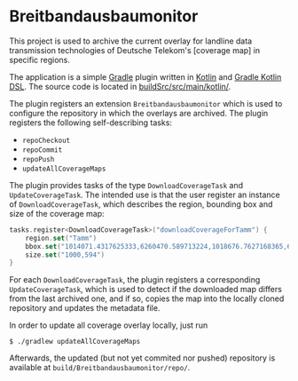 # Breitbandausbaumonitor

This project is used to archive the current overlay for landline data transmission technologies of Deutsche Telekom's [coverage map] in specific regions.

The application is a simple [Gradle](https://gradle.org/) plugin written in [Kotlin](https://kotlinlang.org/) and [Gradle Kotlin DSL](https://docs.gradle.org/current/userguide/kotlin_dsl.html).
The source code is located in [buildSrc/src/main/kotlin/](buildSrc/src/main/kotlin/).

The plugin registers an extension `Breitbandausbaumonitor` which is used to configure the repository in which the overlays are archived.
The plugin registers the following self-describing tasks:
- `repoCheckout`
- `repoCommit`
- `repoPush`
- `updateAllCoverageMaps`

The plugin provides tasks of the type `DownloadCoverageTask` 
and `UpdateCoverageTask`.
The intended use is that the user register an instance of `DownloadCoverageTask`, which describes the region, bounding box and size of the coverage map:
```kotlin
tasks.register<DownloadCoverageTask>("downloadCoverageForTamm") {
    region.set("Tamm")
    bbox.set("1014071.4317625333,6260470.589713224,1018676.7627168365,6263308.314388386")
    size.set("1000,594")
}
```
For each `DownloadCoverageTask`, the plugin registers a corresponding `UpdateCoverageTask`, which is used to detect if the downloaded map differs from the last archived one, and if so, copies the map into the locally cloned repository and updates the metadata file.

In order to update all coverage overlay locally, just run
```console
$ ./gradlew updateAllCoverageMaps
```
Afterwards, the updated (but not yet commited nor pushed) repository is available at `build/Breitbandausbaumonitor/repo/`.